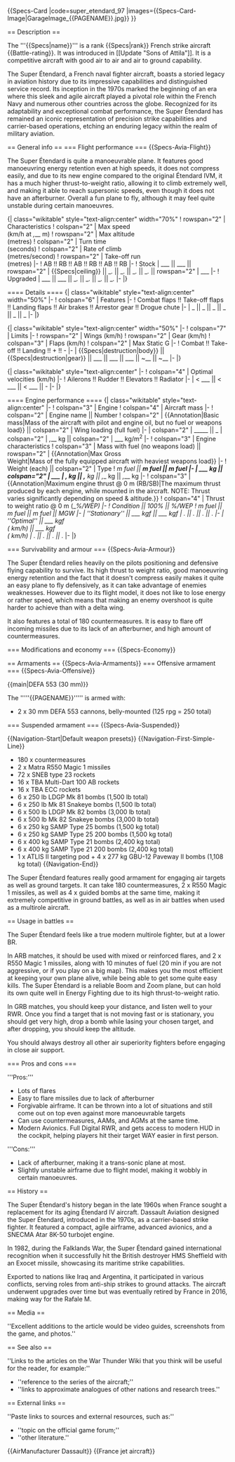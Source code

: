 {{Specs-Card
|code=super_etendard_97
|images={{Specs-Card-Image|GarageImage_{{PAGENAME}}.jpg}}
}}

== Description ==
<!-- ''In the description, the first part should be about the history of and the creation and combat usage of the aircraft, as well as its key features. In the second part, tell the reader about the aircraft in the game. Insert a screenshot of the vehicle, so that if the novice player does not remember the vehicle by name, he will immediately understand what kind of vehicle the article is talking about.'' -->
The '''{{Specs|name}}''' is a rank {{Specs|rank}} French strike aircraft {{Battle-rating}}. It was introduced in [[Update "Sons of Attila"]]. It is a competitive aircraft with good air to air and air to ground capability.

The Super Étendard, a French naval fighter aircraft, boasts a storied legacy in aviation history due to its impressive capabilities and distinguished service record. Its inception in the 1970s marked the beginning of an era where this sleek and agile aircraft played a pivotal role within the French Navy and numerous other countries across the globe. Recognized for its adaptability and exceptional combat performance, the Super Étendard has remained an iconic representation of precision strike capabilities and carrier-based operations, etching an enduring legacy within the realm of military aviation.

== General info ==
=== Flight performance ===
{{Specs-Avia-Flight}}
<!-- ''Describe how the aircraft behaves in the air. Speed, manoeuvrability, acceleration and allowable loads - these are the most important characteristics of the vehicle.'' -->
The Super Étendard is quite a manoeuvrable plane. It features good manoeuvring energy retention even at high speeds, it does not compress easily, and due to its new engine compared to the original Étendard IVM, it has a much higher thrust-to-weight ratio, allowing it to climb extremely well, and making it able to reach supersonic speeds, even though it does not have an afterburner. Overall a fun plane to fly, although it may feel quite unstable during certain manoeuvres.

{| class="wikitable" style="text-align:center" width="70%"
! rowspan="2" | Characteristics
! colspan="2" | Max speed<br>(km/h at _,___ m)
! rowspan="2" | Max altitude<br>(metres)
! colspan="2" | Turn time<br>(seconds)
! colspan="2" | Rate of climb<br>(metres/second)
! rowspan="2" | Take-off run<br>(metres)
|-
! AB !! RB !! AB !! RB !! AB !! RB
|-
! Stock
| ___ || ___ || rowspan="2" | {{Specs|ceiling}} || __._ || __._ || __._ || __._ || rowspan="2" | ___
|-
! Upgraded
| ___ || ___ || __._ || __._ || __._ || __._
|-
|}

==== Details ====
{| class="wikitable" style="text-align:center" width="50%"
|-
! colspan="6" | Features
|-
! Combat flaps !! Take-off flaps !! Landing flaps !! Air brakes !! Arrestor gear !! Drogue chute
|-
| _ || _ || _ || _ || _ || _     <!-- ✓ -->
|-
|}

{| class="wikitable" style="text-align:center" width="50%"
|-
! colspan="7" | Limits
|-
! rowspan="2" | Wings (km/h)
! rowspan="2" | Gear (km/h)
! colspan="3" | Flaps (km/h)
! colspan="2" | Max Static G
|-
! Combat !! Take-off !! Landing !! + !! -
|-
| {{Specs|destruction|body}} || {{Specs|destruction|gear}} || ___ || ___ || ___ || ~__ || ~__
|-
|}

{| class="wikitable" style="text-align:center"
|-
! colspan="4" | Optimal velocities (km/h)
|-
! Ailerons !! Rudder !! Elevators !! Radiator
|-
| < ___ || < ___ || < ___ || -
|-
|}

==== Engine performance ====
{| class="wikitable" style="text-align:center"
|-
! colspan="3" | Engine
! colspan="4" | Aircraft mass
|-
! colspan="2" | Engine name || Number
! colspan="2" | {{Annotation|Basic mass|Mass of the aircraft with pilot and engine oil, but no fuel or weapons load}} || colspan="2" | Wing loading (full fuel)
|-
| colspan="2" | _____ || _
| colspan="2" | _,___ kg || colspan="2" | ___ kg/m<sup>2</sup>
|-
! colspan="3" | Engine characteristics
! colspan="3" | Mass with fuel (no weapons load) || rowspan="2" | {{Annotation|Max Gross<br>Weight|Mass of the fully equipped aircraft with heaviest weapons load}}
|-
! Weight (each) || colspan="2" | Type
! _m fuel || __m fuel || __m fuel
|-
| ___ kg || colspan="2" | ___
| _,___ kg || _,___ kg || _,___ kg || _,___ kg
|-
! colspan="3" | {{Annotation|Maximum engine thrust @ 0 m (RB/SB)|The maximum thrust produced by each engine, while mounted in the aircraft. NOTE: Thrust varies significantly depending on speed & altitude.}}
! colspan="4" | Thrust to weight ratio @ 0 m (___%/WEP)
|-
! Condition || 100% || ___%/WEP
! _m fuel || __m fuel || __m fuel || MGW
|-
| ''Stationary'' || ___ kgf || ___ kgf
| _.__ || _.__ || _.__ || _.__
|-
| ''Optimal'' || ___ kgf<br>(_ km/h) || ___ kgf<br>(_ km/h)
| _.__ || _.__ || _.__ || _.__
|-
|}

=== Survivability and armour ===
{{Specs-Avia-Armour}}
<!-- ''Examine the survivability of the aircraft. Note how vulnerable the structure is and how secure the pilot is, whether the fuel tanks are armoured, etc. Describe the armour, if there is any, and also mention the vulnerability of other critical aircraft systems.'' -->
The Super Étendard relies heavily on the pilots positioning and defensive flying capability to survive. Its high thrust to weight ratio, good manoeuvring energy retention and the fact that it doesn't compress easily makes it quite an easy plane to fly defensively, as it can take advantage of enemies weaknesses. However due to its flight model, it does not like to lose energy or rather speed, which means that making an enemy overshoot is quite harder to achieve than with a delta wing.

It also features a total of 180 countermeasures. It is easy to flare off incoming missiles due to its lack of an afterburner, and high amount of countermeasures.

=== Modifications and economy ===
{{Specs-Economy}}

== Armaments ==
{{Specs-Avia-Armaments}}
=== Offensive armament ===
{{Specs-Avia-Offensive}}
<!-- ''Describe the offensive armament of the aircraft, if any. Describe how effective the cannons and machine guns are in a battle, and also what belts or drums are better to use. If there is no offensive weaponry, delete this subsection.'' -->
{{main|DEFA 553 (30 mm)}}

The '''''{{PAGENAME}}''''' is armed with:

* 2 x 30 mm DEFA 553 cannons, belly-mounted (125 rpg = 250 total)

=== Suspended armament ===
{{Specs-Avia-Suspended}}
<!-- ''Describe the aircraft's suspended armament: additional cannons under the wings, bombs, rockets and torpedoes. This section is especially important for bombers and attackers. If there is no suspended weaponry remove this subsection.'' -->
{{Navigation-Start|Default weapon presets}}
{{Navigation-First-Simple-Line}}

* 180 x countermeasures
* 2 x Matra R550 Magic 1 missiles
* 72 x SNEB type 23 rockets
* 16 x TBA Multi-Dart 100 AB rockets
* 16 x TBA ECC rockets
* 6 x 250 lb LDGP Mk 81 bombs (1,500 lb total)
* 6 x 250 lb Mk 81 Snakeye bombs (1,500 lb total)
* 6 x 500 lb LDGP Mk 82 bombs (3,000 lb total)
* 6 x 500 lb Mk 82 Snakeye bombs (3,000 lb total)
* 6 x 250 kg SAMP Type 25 bombs (1,500 kg total)
* 6 x 250 kg SAMP Type 25 200 bombs (1,500 kg total)
* 6 x 400 kg SAMP Type 21 bombs (2,400 kg total)
* 6 x 400 kg SAMP Type 21 200 bombs (2,400 kg total)
* 1 x ATLIS II targeting pod + 4 x 277 kg GBU-12 Paveway II bombs (1,108 kg total)
{{Navigation-End}}

The Super Étendard features really good armament for engaging air targets as well as ground targets. It can take 180 countermeasures, 2 x R550 Magic 1 missiles, as well as 4 x guided bombs at the same time, making it extremely competitive in ground battles, as well as in air battles when used as a multirole aircraft.

== Usage in battles ==
<!-- ''Describe the tactics of playing in the aircraft, the features of using aircraft in a team and advice on tactics. Refrain from creating a "guide" - do not impose a single point of view, but instead, give the reader food for thought. Examine the most dangerous enemies and give recommendations on fighting them. If necessary, note the specifics of the game in different modes (AB, RB, SB).'' -->
The Super Étendard feels like a true modern multirole fighter, but at a lower BR.

In ARB matches, it should be used with mixed or reinforced flares, and 2 x R550 Magic 1 missiles, along with 10 minutes of fuel (20 min if you are not aggressive, or if you play on a big map). This makes you the most efficient at keeping your own plane alive, while being able to get some quite easy kills. The Super Étendard is a reliable Boom and Zoom plane, but can hold its own quite well in Energy Fighting due to its high thrust-to-weight ratio.

In GRB matches, you should keep your distance, and listen well to your RWR. Once you find a target that is not moving fast or is stationary, you should get very high, drop a bomb while lasing your chosen target, and after dropping, you should keep the altitude.

You should always destroy all other air superiority fighters before engaging in close air support.

=== Pros and cons ===
<!-- ''Summarise and briefly evaluate the vehicle in terms of its characteristics and combat effectiveness. Mark its pros and cons in the bulleted list. Try not to use more than 6 points for each of the characteristics. Avoid using categorical definitions such as "bad", "good" and the like - use substitutions with softer forms such as "inadequate" and "effective".'' -->

'''Pros:'''

* Lots of flares
* Easy to flare missiles due to lack of afterburner
* Forgivable airframe. It can be thrown into a lot of situations and still come out on top even against more manoeuvrable targets
* Can use countermeasures, AAMs, and AGMs at the same time.
* Modern Avionics. Full Digital RWR, and gets access to modern HUD in the cockpit, helping players hit their target WAY easier in first person.

'''Cons:'''

* Lack of afterburner, making it a trans-sonic plane at most.
* Slightly unstable airframe due to flight model, making it wobbly in certain manoeuvres.

== History ==
<!-- ''Describe the history of the creation and combat usage of the aircraft in more detail than in the introduction. If the historical reference turns out to be too long, take it to a separate article, taking a link to the article about the vehicle and adding a block "/History" (example: <nowiki>https://wiki.warthunder.com/(Vehicle-name)/History</nowiki>) and add a link to it here using the <code>main</code> template. Be sure to reference text and sources by using <code><nowiki><ref></ref></nowiki></code>, as well as adding them at the end of the article with <code><nowiki><references /></nowiki></code>. This section may also include the vehicle's dev blog entry (if applicable) and the in-game encyclopedia description (under <code><nowiki>=== In-game description ===</nowiki></code>, also if applicable).'' -->
The Super Étendard's history began in the late 1960s when France sought a replacement for its aging Étendard IV aircraft. Dassault Aviation designed the Super Étendard, introduced in the 1970s, as a carrier-based strike fighter. It featured a compact, agile airframe, advanced avionics, and a SNECMA Atar 8K-50 turbojet engine.

In 1982, during the Falklands War, the Super Étendard gained international recognition when it successfully hit the British destroyer HMS Sheffield with an Exocet missile, showcasing its maritime strike capabilities.

Exported to nations like Iraq and Argentina, it participated in various conflicts, serving roles from anti-ship strikes to ground attacks. The aircraft underwent upgrades over time but was eventually retired by France in 2016, making way for the Rafale M.

== Media ==
<!-- ''Excellent additions to the article would be video guides, screenshots from the game, and photos.'' -->
''Excellent additions to the article would be video guides, screenshots from the game, and photos.''

== See also ==
<!-- ''Links to the articles on the War Thunder Wiki that you think will be useful for the reader, for example:''
* ''reference to the series of the aircraft;''
* ''links to approximate analogues of other nations and research trees.'' -->
''Links to the articles on the War Thunder Wiki that you think will be useful for the reader, for example:''

* ''reference to the series of the aircraft;''
* ''links to approximate analogues of other nations and research trees.''

== External links ==
<!-- ''Paste links to sources and external resources, such as:''
* ''topic on the official game forum;''
* ''other literature.'' -->
''Paste links to sources and external resources, such as:''

* ''topic on the official game forum;''
* ''other literature.''

{{AirManufacturer Dassault}}
{{France jet aircraft}}